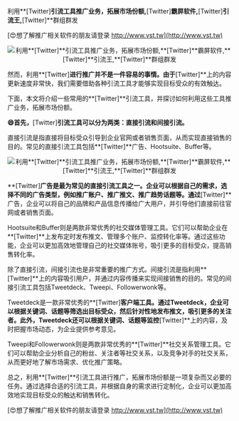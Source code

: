 利用**[Twitter]**引流工具推广业务，拓展市场份额,**[Twitter]**霸屏软件,**[Twitter]**引流王,**[Twitter]**群组群发

[😍想了解推广相关软件的朋友请登录 http://www.vst.tw](http://www.vst.tw)

 <center><img src="https://vst.tw/MP4/tuiguang/png/3.png" alt="利用**[Twitter]**引流工具推广业务，拓展市场份额,**[Twitter]**霸屏软件,**[Twitter]**引流王,**[Twitter]**群组群发"></center>

然而，利用**[Twitter]**进行推广并不是一件容易的事情。由于**[Twitter]**上的内容更新速度非常快，我们需要借助各种引流工具才能够实现目标受众的有效触达。

下面，本文将介绍一些常用的**[Twitter]**引流工具，并探讨如何利用这些工具推广业务，拓展市场份额。

**😄首先，**[Twitter]**引流工具可以分为两类：直接引流和间接引流。**

直接引流是指直接将目标受众引导到企业官网或者销售页面，从而实现直接销售的目的。常见的直接引流工具包括**[Twitter]**广告、Hootsuite、Buffer等。

 <center><img src="https://vst.tw/MP4/tuiguang/png/2.png" alt="利用**[Twitter]**引流工具推广业务，拓展市场份额,**[Twitter]**霸屏软件,**[Twitter]**引流王,**[Twitter]**群组群发"></center>

**[Twitter]**广告是最为常见的直接引流工具之一。企业可以根据自己的需求，选择不同的广告类型，例如推广账户、推广推文、推广趋势话题等。通过**[Twitter]**广告，企业可以将自己的品牌和产品信息传播给广大用户，并引导他们直接前往官网或者销售页面。

Hootsuite和Buffer则是两款非常优秀的社交媒体管理工具。它们可以帮助企业在**[Twitter]**上发布定时发布推文、管理多个账户、监控转化率等。通过这些功能，企业可以更加高效地管理自己的社交媒体账号，吸引更多的目标受众，提高销售转化率。

除了直接引流，间接引流也是非常重要的推广方式。间接引流是指利用**[Twitter]**上的内容吸引用户，并通过内容传播来实现间接销售的目的。常见的间接引流工具包括Tweetdeck、Tweepi、Followerwonk等。

Tweetdeck是一款非常优秀的**[Twitter]**客户端工具。通过Tweetdeck，企业可以根据关键词、话题等筛选出目标受众，然后针对性地发布推文，吸引更多的关注者。此外，Tweetdeck还可以根据关键词、话题等监控**[Twitter]**上的内容，及时把握市场动态，为企业提供参考意见。

Tweepi和Followerwonk则是两款非常优秀的**[Twitter]**社交关系管理工具。它们可以帮助企业分析自己的粉丝、关注者等社交关系，以及竞争对手的社交关系，从而更好地了解市场需求、优化推广策略。

总之，利用**[Twitter]**引流工具进行推广，拓展市场份额是一项复杂而又必要的任务。通过选择合适的引流工具，并根据自身的需求进行定制化，企业可以更加高效地实现目标受众的触达和销售转化。

[😍想了解推广相关软件的朋友请登录 http://www.vst.tw](http://www.vst.tw)



